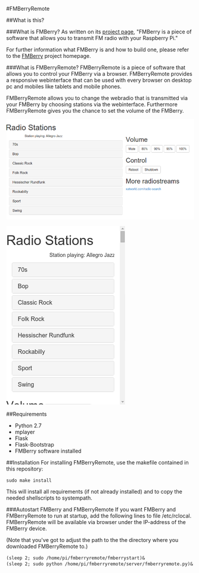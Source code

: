 #FMBerryRemote

##What is this?

###What is FMBerry?
As written on its [project page](https://github.com/Manawyrm/FMBerry),
 "FMBerry is a piece of software that allows you to transmit FM radio with your Raspberry Pi."

For further information what FMBerry is and how to build one, please refer to the [FMBerry](https://github.com/Manawyrm/FMBerry)
project homepage.

###What is FMBerryRemote?
FMBerryRemote is a piece of software that allows you to control your FMBerry via a browser. FMBerryRemote provides
a responsive webinterface that can be used with every browser on desktop pc and mobiles like tablets and mobile phones.

FMBerryRemote allows you to change the webradio that is transmitted via your FMBerry by choosing stations via the webinterface.
Furthermore FMBerryRemote gives you the chance to set the volume of the FMBerry.

![FMBerryRemote on desktop pc](./screenshots/FMBerryRemote_desktop.png "FMBerryRemote on desktop pc")

![FMBerryRemote on mobile device](./screenshots/FMBerryRemote_mobile.png "FMBerryRemote on desktop pc")

##Requirements
* Python 2.7
* mplayer
* Flask
* Flask-Bootstrap
* FMBerry software installed

##Installation
For installing FMBerryRemote, use the makefile contained in this repository:

    sudo make install

This will install all requirements (if not already installed) and to copy the needed shellscripts to systempath.

###Autostart FMBerry and FMBerryRemote
If you want FMBerry and FMBerryRemote to run at startup, add the following lines to file /etc/rclocal.
FMBerryRemote will be available via browser under the IP-address of the FMBerry device.

(Note that you've got to adjust the path to the the directory where you downloaded FMBerryRemote to.)

    (sleep 2; sudo /home/pi/fmberryremote/fmberrystart)&
    (sleep 2; sudo python /home/pi/fmberryremote/server/fmberryremote.py)&